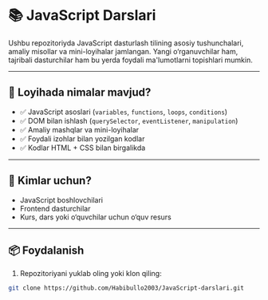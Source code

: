 # 📚 JavaScript Darslari

Ushbu repozitoriyda JavaScript dasturlash tilining asosiy tushunchalari, amaliy misollar va mini-loyihalar jamlangan. Yangi o‘rganuvchilar ham, tajribali dasturchilar ham bu yerda foydali ma'lumotlarni topishlari mumkin.

---

## 📁 Loyihada nimalar mavjud?

- ✅ JavaScript asoslari (`variables`, `functions`, `loops`, `conditions`)
- ✅ DOM bilan ishlash (`querySelector`, `eventListener`, `manipulation`)
- ✅ Amaliy mashqlar va mini-loyihalar
- ✅ Foydali izohlar bilan yozilgan kodlar
- ✅ Kodlar HTML + CSS bilan birgalikda

---

## 🧠 Kimlar uchun?

- JavaScript boshlovchilari
- Frontend dasturchilar
- Kurs, dars yoki o‘quvchilar uchun o‘quv resurs

---

## 📦 Foydalanish

1. Repozitoriyani yuklab oling yoki klon qiling:
```bash
git clone https://github.com/Habibullo2003/JavaScript-darslari.git
